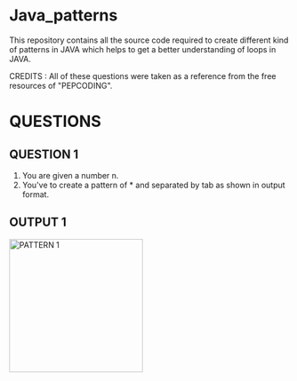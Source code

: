 # Java_patterns
This repository contains all the source code required to create different kind of patterns in JAVA which helps to get a better understanding of loops in JAVA. 

CREDITS : All of these questions were taken as a reference from the free resources of "PEPCODING".

# QUESTIONS
## QUESTION 1
1. You are given a number n.
2. You've to create a pattern of * and separated by tab as shown in output format.
## OUTPUT 1

<img alt="PATTERN 1" width="240px" src="https://pepcoding.com/resources/ojquestionresource/images/pat11.JPG" />


